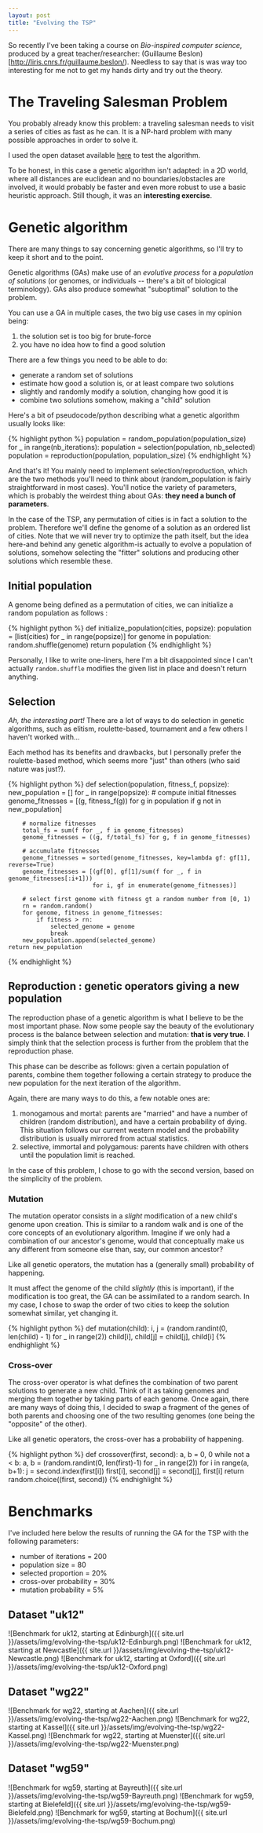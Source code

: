 ```yaml
---
layout: post
title: "Evolving the TSP"
---
```


So recently I've been taking a course on *Bio-inspired computer science*,
produced by a great teacher/researcher: (Guillaume
Beslon)[http://liris.cnrs.fr/guillaume.beslon/). Needless to say that is was
way too interesting for me not to get my hands dirty and try out the theory.

# The Traveling Salesman Problem

You probably already know this problem: a traveling salesman needs to visit a
series of cities as fast as he can. It is a NP-hard problem with many possible
approaches in order to solve it.

I used the open dataset available
[here](http://people.sc.fsu.edu/~jburkardt/datasets/cities/cities.html) to test
the algorithm.

To be honest, in this case a genetic algorithm isn't adapted: in a 2D world,
where all distances are euclidean and no boundaries/obstacles are involved, it
would probably be faster and even more robust to use a basic heuristic
approach. Still though, it was an **interesting exercise**.

# Genetic algorithm

There are many things to say concerning genetic algorithms, so I'll try to keep
it short and to the point.

Genetic algorithms (GAs) make use of an *evolutive process* for a *population
of solutions* (or genomes, or individuals -- there's a bit of biological
terminology). GAs also produce somewhat "suboptimal" solution to the problem.

You can use a GA in multiple cases, the two big use cases in my opinion being:

1. the solution set is too big for brute-force
2. you have no idea how to find a good solution

There are a few things you need to be able to do:

- generate a random set of solutions
- estimate how good a solution is, or at least compare two solutions
- slightly and randomly modify a solution, changing how good it is
- combine two solutions somehow, making a "child" solution

Here's a bit of pseudocode/python describing what a genetic algorithm usually
looks like:

{% highlight python %}
population = random_population(population_size)
for _ in range(nb_iterations):
    population = selection(population, nb_selected)
    population = reproduction(population, population_size)
{% endhighlight %}

And that's it! You mainly need to implement selection/reproduction, which are
the two methods you'll need to think about (random_population is fairly
straightforward in most cases). You'll notice the variety of parameters, which
is probably the weirdest thing about GAs: **they need a bunch of parameters**.

<!-- TODO: explain the process (combining gradient descent and random search) -->

In the case of the TSP, any permutation of cities is in fact a solution to the
problem. Therefore we'll define the genome of a solution as an ordered list of
cities. Note that we will never try to optimize the path itself, but the idea
here-and behind any genetic algorithm-is actually to evolve a population of
solutions, somehow selecting the "fitter" solutions and producing other
solutions which resemble these.

## Initial population

A genome being defined as a permutation of cities, we can initialize a random
population as follows :

{% highlight python %}
def initialize_population(cities, popsize):
    population = [list(cities) for _ in range(popsize)]
    for genome in population:
        random.shuffle(genome)
    return population
{% endhighlight %}

Personally, I like to write one-liners, here I'm a bit disappointed since I
can't actually `random.shuffle` modifies the given list in place and doesn't
return anything.

## Selection

*Ah, the interesting part!* There are a lot of ways to do selection in genetic
algorithms, such as elitism, roulette-based, tournament and a few others I
haven't worked with...

Each method has its benefits and drawbacks, but I personally prefer the
roulette-based method, which seems more "just" than others (who said nature was
just?).

{% highlight python %}
def selection(population, fitness_f, popsize):
    new_population = []
    for _ in range(popsize):
        # compute initial fitnesses
        genome_fitnesses = [(g, fitness_f(g)) for g in population
                            if g not in new_population]

        # normalize fitnesses
        total_fs = sum(f for _, f in genome_fitnesses)
        genome_fitnesses = ((g, f/total_fs) for g, f in genome_fitnesses)

        # accumulate fitnesses
        genome_fitnesses = sorted(genome_fitnesses, key=lambda gf: gf[1], reverse=True)
        genome_fitnesses = [(gf[0], gf[1]/sum(f for _, f in genome_fitnesses[:i+1]))
                            for i, gf in enumerate(genome_fitnesses)]

        # select first genome with fitness gt a random number from [0, 1)
        rn = random.random()
        for genome, fitness in genome_fitnesses:
            if fitness > rn:
                selected_genome = genome
                break
        new_population.append(selected_genome)
    return new_population
{% endhighlight %}

## Reproduction : genetic operators giving a new population

The reproduction phase of a genetic algorithm is what I believe to be the most
important phase. Now some people say the beauty of the evolutionary process is
the balance between selection and mutation: **that is very true**. I simply
think that the selection process is further from the problem that the
reproduction phase.

This phase can be describe as follows: given a certain population of parents,
combine them together following a certain strategy to produce the new
population for the next iteration of the algorithm.

Again, there are many ways to do this, a few notable ones are:

1. monogamous and mortal: parents are "married" and have a number of children
   (random distribution), and have a certain probability of dying. This
   situation follows our current western model and the probability distribution
   is usually mirrored from actual statistics.
2. selective, immortal and polygamous: parents have children with others until
   the population limit is reached.

In the case of this problem, I chose to go with the second version, based on
the simplicity of the problem.

### Mutation

The mutation operator consists in a *slight* modification of a new child's
genome upon creation. This is similar to a random walk and is one of the core
concepts of an evolutionary algorithm. Imagine if we only had a combination of
our ancestor's genome, would that conceptually make us any different from
someone else than, say, our common ancestor?

Like all genetic operators, the mutation has a (generally small) probability of
happening.

It must affect the genome of the child *slightly* (this is important), if the
modification is too great, the GA can be assimilated to a random search. In my
case, I chose to swap the order of two cities to keep the solution somewhat
similar, yet changing it.

{% highlight python %}
def mutation(child):
    i, j = (random.randint(0, len(child) - 1) for _ in range(2))
    child[i], child[j] = child[j], child[i]
{% endhighlight %}

### Cross-over

The cross-over operator is what defines the combination of two parent solutions
to generate a new child. Think of it as taking genomes and merging them
together by taking parts of each genome. Once again, there are many ways of
doing this, I decided to swap a fragment of the genes of both parents and
choosing one of the two resulting genomes (one being the "opposite" of the
other).

Like all genetic operators, the cross-over has a probability of happening.

{% highlight python %}
def crossover(first, second):
    a, b = 0, 0
    while not a < b:
        a, b = (random.randint(0, len(first)-1) for _ in range(2))
    for i in range(a, b+1):
        j = second.index(first[i])
        first[i], second[j] = second[j], first[i]
    return random.choice((first, second))
{% endhighlight %}

# Benchmarks

I've included here below the results of running the GA for the TSP with the
following parameters:

- number of iterations = 200
- population size = 80
- selected proportion = 20%
- cross-over probability = 30%
- mutation probability = 5%

## Dataset "uk12"

![Benchmark for uk12, starting at Edinburgh]({{ site.url }}/assets/img/evolving-the-tsp/uk12-Edinburgh.png)
![Benchmark for uk12, starting at Newcastle]({{ site.url }}/assets/img/evolving-the-tsp/uk12-Newcastle.png)
![Benchmark for uk12, starting at Oxford]({{ site.url }}/assets/img/evolving-the-tsp/uk12-Oxford.png)

## Dataset "wg22"

![Benchmark for wg22, starting at Aachen]({{ site.url }}/assets/img/evolving-the-tsp/wg22-Aachen.png)
![Benchmark for wg22, starting at Kassel]({{ site.url }}/assets/img/evolving-the-tsp/wg22-Kassel.png)
![Benchmark for wg22, starting at Muenster]({{ site.url }}/assets/img/evolving-the-tsp/wg22-Muenster.png)

## Dataset "wg59"

![Benchmark for wg59, starting at Bayreuth]({{ site.url }}/assets/img/evolving-the-tsp/wg59-Bayreuth.png)
![Benchmark for wg59, starting at Bielefeld]({{ site.url }}/assets/img/evolving-the-tsp/wg59-Bielefeld.png)
![Benchmark for wg59, starting at Bochum]({{ site.url }}/assets/img/evolving-the-tsp/wg59-Bochum.png)
